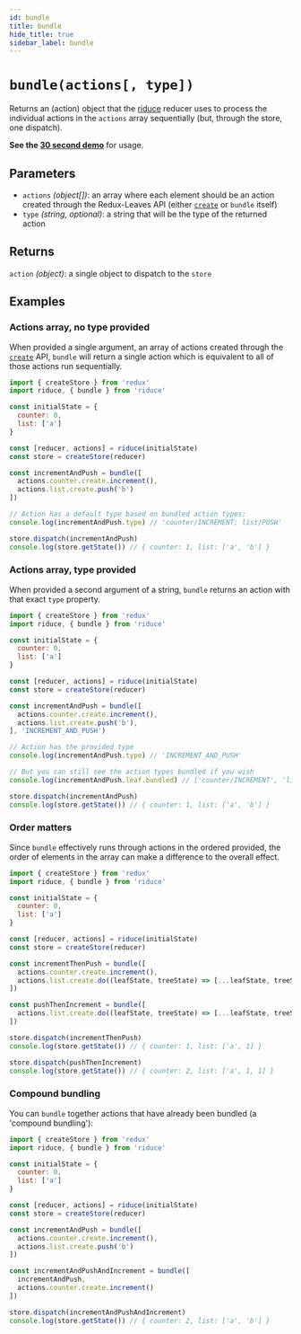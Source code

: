 ```yaml
---
id: bundle
title: bundle
hide_title: true
sidebar_label: bundle
---
```


# `bundle(actions[, type])`

Returns an (action) object that the [riduce](../README.md) reducer uses to process the individual actions in the `actions` array sequentially (but, through the store, one dispatch).

**See the [30 second demo](../examples/basicExample.md)** for usage.

## Parameters
- `actions` *(object[])*: an array where each element should be an action created through the Redux-Leaves API (either [`create`](create.md) or `bundle` itself)
- `type` *(string, optional)*: a string that will be the type of the returned action

## Returns
`action` *(object)*: a single object to dispatch to the `store`

## Examples

### Actions array, no type provided
When provided a single argument, an array of actions created through the [`create`](create.md) API, `bundle` will return a single action which is equivalent to all of those actions run sequentially.

```js
import { createStore } from 'redux'
import riduce, { bundle } from 'riduce'

const initialState = {
  counter: 0,
  list: ['a']
}

const [reducer, actions] = riduce(initialState)
const store = createStore(reducer)

const incrementAndPush = bundle([
  actions.counter.create.increment(),
  actions.list.create.push('b')
])

// Action has a default type based on bundled action types:
console.log(incrementAndPush.type) // 'counter/INCREMENT; list/PUSH'

store.dispatch(incrementAndPush)
console.log(store.getState()) // { counter: 1, list: ['a', 'b'] }
```

### Actions array, type provided
When provided a second argument of a string, `bundle` returns an action with that exact `type` property.

```js
import { createStore } from 'redux'
import riduce, { bundle } from 'riduce'

const initialState = {
  counter: 0,
  list: ['a']
}

const [reducer, actions] = riduce(initialState)
const store = createStore(reducer)

const incrementAndPush = bundle([
  actions.counter.create.increment(),
  actions.list.create.push('b'),
], 'INCREMENT_AND_PUSH')

// Action has the provided type
console.log(incrementAndPush.type) // 'INCREMENT_AND_PUSH'

// But you can still see the action types bundled if you wish
console.log(incrementAndPush.leaf.bundled) // ['counter/INCREMENT', 'list/PUSH']

store.dispatch(incrementAndPush)
console.log(store.getState()) // { counter: 1, list: ['a', 'b'] }
```

### Order matters
Since `bundle` effectively runs through actions in the ordered provided, the order of elements in the array can make a difference to the overall effect.

```js
import { createStore } from 'redux'
import riduce, { bundle } from 'riduce'

const initialState = {
  counter: 0,
  list: ['a']
}

const [reducer, actions] = riduce(initialState)
const store = createStore(reducer)

const incrementThenPush = bundle([
  actions.counter.create.increment(),
  actions.list.create.do((leafState, treeState) => [...leafState, treeState.counter])
])

const pushThenIncrement = bundle([
  actions.list.create.do((leafState, treeState) => [...leafState, treeState.counter]),    actions.counter.create.increment()
])

store.dispatch(incrementThenPush)
console.log(store.getState()) // { counter: 1, list: ['a', 1] }

store.dispatch(pushThenIncrement)
console.log(store.getState()) // { counter: 2, list: ['a', 1, 1] }
```

### Compound bundling
You can `bundle` together actions that have already been bundled (a 'compound bundling'):

```js
import { createStore } from 'redux'
import riduce, { bundle } from 'riduce'

const initialState = {
  counter: 0,
  list: ['a']
}

const [reducer, actions] = riduce(initialState)
const store = createStore(reducer)

const incrementAndPush = bundle([
  actions.counter.create.increment(),
  actions.list.create.push('b')
])

const incrementAndPushAndIncrement = bundle([
  incrementAndPush,
  actions.counter.create.increment()
])

store.dispatch(incrementAndPushAndIncrement)
console.log(store.getState()) // { counter: 2, list: ['a', 'b'] }
```